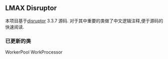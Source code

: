 ## LMAX Disruptor

本项目基于[disruptor](https://github.com/LMAX-Exchange/disruptor) 3.3.7 源码.
对于其中重要的类做了中文逻辑注释,便于源码的快速阅读.

### 已更新的类
WorkerPool
WorkProcessor